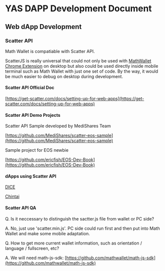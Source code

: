 # YAS DAPP Development Document

## Web dApp Development

### Scatter API

Math Wallet is compatiable with Scatter API.

ScatterJS is really universal that could not only be used with [MathWallet Chrome Extension](https://chrome.google.com/webstore/detail/math-wallet/afbcbjpbpfadlkmhmclhkeeodmamcflc) on desktop but also could be used directly inside mobile terminal such as Math Wallet with just one set of code. By the way, it would be much easier to debug on desktop during development.

#### Scatter API Official Doc

[https://get-scatter.com/docs/setting-up-for-web-apps](https://get-scatter.com/docs/setting-up-for-web-apps)

#### Scatter API Demo Projects

Scatter API Sample developed by MediShares Team

[https://github.com/MediShares/scatter-eos-sample](https://github.com/MediShares/scatter-eos-sample)

Sample project for EOS newbie

[https://github.com/ericfish/EOS-Dev-Book](https://github.com/ericfish/EOS-Dev-Book)

#### dApps using Scatter API

[DICE](https://betdice.one)

[Chintai](https://eos.chintai.io)

#### Scatter API QA

Q. Is it neccessary to distinguish the sactter.js file from wallet or PC side?

A. No, just use 'scatter.min.js'. PC side could run first and then put into Math Wallet and make some mobile adaptation.

Q. How to get more current wallet information, such as orientation / language / fullscreen, etc?

A. We will need math-js-sdk: [https://github.com/mathwallet/math-js-sdk](https://github.com/mathwallet/math-js-sdk)
